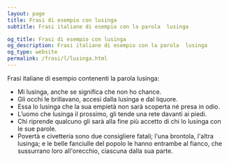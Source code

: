 ```yaml
---
layout: page
title: Frasi di esempio con lusinga 
subtitle: Frasi italiane di esempio con la parola  lusinga

og_title: Frasi di esempio con lusinga 
og_description: Frasi italiane di esempio con la parola  lusinga
og_type: website
permalink: /frasi/l/lusinga.html
---
```


Frasi italiane di esempio contenenti la parola lusinga:


- Mi lusinga, anche se significa che non ho chance.
- Gli occhi le brillavano, accesi dalla lusinga e dal liquore.
- Essa lo lusinga che la sua empietà non sarà scoperta né presa in odio.
- L’uomo che lusinga il prossimo, gli tende una rete davanti ai piedi.
- Chi riprende qualcuno gli sarà alla fine più accetto di chi lo lusinga con le sue parole.
- Povertà e civetteria sono due consigliere fatali; l'una brontola, l'altra lusinga; e le belle fanciulle del popolo le hanno entrambe al fianco, che sussurrano loro all'orecchio, ciascuna dalla sua parte.
